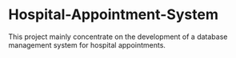 # Hospital-Appointment-System
This project mainly concentrate on the development of a database management system for hospital appointments.
